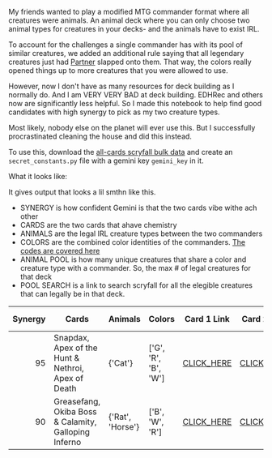 My friends wanted to play a modified MTG commander format where all creatures were animals. An animal deck where you can only choose two animal types for creatures in your decks- and the animals have to exist IRL.

To account for the challenges a single commander has with its pool of similar creatures, we added an additional rule saying that all legendary creatures just had [Partner](https://mtg.fandom.com/wiki/Partner) slapped onto them. That way, the colors really opened things up to more creatures that you were allowed to use.

However, now I don't have as many resources for deck building as I normally do. And I am VERY VERY BAD at deck building. EDHRec and others now are significantly less helpful. So I made this notebook to help find good candidates with high synergy to pick as my two creature types.

Most likely, nobody else on the planet will ever use this. But I successfully procrastinated cleaning the house and did this instead. 

To use this, download the [all-cards scryfall bulk data](https://scryfall.com/docs/api/bulk-data) and create an `secret_constants.py` file with a gemini key `gemini_key` in it. 

What it looks like:

It gives output that looks a lil smthn like this.

- SYNERGY is how confident Gemini is that the two cards vibe withe ach other
- CARDS are the two cards that ahave chemistry
- ANIMALS are the legal IRL creature types between the two commanders
- COLORS are the combined color identities of the commanders. [The codes are covered here](https://scryfall.com/docs/api/colors)
- ANIMAL POOL is how many unique creatures that share a color and creature type with a commander. So, the max # of legal creatures for that deck
- POOL SEARCH is a link to search scryfall for all the elegible creatures that can legally be in that deck.

<table>
<thead>
<tr><th style="text-align: right;">  Synergy</th><th>Cards                                                    </th><th>Animals                 </th><th>Colors              </th><th>Card 1 Link                                                                                           </th><th>Card 2 Link                                                                                          </th><th>Animal Pool                           </th><th>Pool Search                                                                                                                                                     </th></tr>
</thead>
<tbody>
<tr><td style="text-align: right;">       95</td><td>Snapdax, Apex of the Hunt & Nethroi, Apex of Death       </td><td>{'Cat'}                 </td><td>['G', 'R', 'B', 'W']</td><td><a href="https://scryfall.com/card/piko/209p/snapdax-apex-of-the-hunt?utm_source=api">CLICK_HERE</a>  </td><td><a href="https://scryfall.com/card/dmc/163/nethroi-apex-of-death?utm_source=api">CLICK_HERE</a>      </td><td>{'Cat': 325}                          </td><td><a href="https://scryfall.com/search?q=(game%3Apaper)+legal%3Acommander+%28type%3Acat%29+commander%3AGRBW">CLICK_HERE</a>                                       </td></tr>
<tr><td style="text-align: right;">       90</td><td>Greasefang, Okiba Boss & Calamity, Galloping Inferno     </td><td>{'Rat', 'Horse'}        </td><td>['B', 'W', 'R']     </td><td><a href="https://scryfall.com/card/neo/485/greasefang-okiba-boss?utm_source=api">CLICK_HERE</a>       </td><td><a href="https://scryfall.com/card/otj/330/calamity-galloping-inferno?utm_source=api">CLICK_HERE</a> </td><td>{'Rat': 83, 'Horse': 26}              </td><td><a href="https://scryfall.com/search?q=(game%3Apaper)+legal%3Acommander+%28type%3Arat%20OR%20type%3Ahorse%29+commander%3ABWR">CLICK_HERE</a>                    </td>
</tbody>
</table>